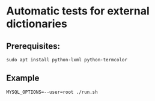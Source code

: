 # Automatic tests for external dictionaries

## Prerequisites:

```
sudo apt install python-lxml python-termcolor
```

## Example

```
MYSQL_OPTIONS=--user=root ./run.sh
```
